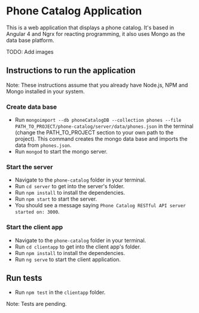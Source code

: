 # Phone Catalog Application

This is a web application that displays a phone catalog. It's based in Angular 4 and Ngrx for reacting programming, it also uses Mongo as the data base platform.

TODO: Add images

## Instructions to run the application

Note: These instructions assume that you already have Node.js, NPM and Mongo installed in your system.

### Create data base

* Run `mongoimport --db phoneCatalogDB --collection phones --file PATH_TO_PROJECT/phone-catalog/server/data/phones.json` in the terminal (change the PATH_TO_PROJECT section to your own path to the project). This command creates the mongo data base and imports the data from `phones.json`.
* Run `mongod` to start the mongo server.

### Start the server

* Navigate to the `phone-catalog` folder in your terminal.
* Run `cd server` to get into the server's folder.
* Run `npm install` to install the dependencies.
* Run `npm start` to start the server.
* You should see a message saying `Phone Catalog RESTful API server started on: 3000`.

### Start the client app

* Navigate to the `phone-catalog` folder in your terminal.
* Run `cd clientapp` to get into the client app's folder.
* Run `npm install` to install the dependencies.
* Run `ng serve` to start the client application.

## Run tests

* Run `npm test` in the `clientapp` folder.

Note: Tests are pending.